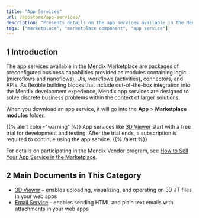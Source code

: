 ```yaml
---
title: "App Services"
url: /appstore/app-services/
description: "Presents details on the app services available in the Mendix Marketplace."
tags: ["marketplace", "marketplace component", "app service"]
---
```


## 1 Introduction

The app services available in the Mendix Marketplace are packages of preconfigured business capabilities provided as modules containing logic (microflows and nanoflows), UIs, workflows (activities), connectors, and APIs. As flexible building blocks that include out-of-the-box integration into the Mendix development experience, Mendix app services are designed to solve discrete business problems within the context of larger solutions. 

When you download an app service, it will go into the **App** > **Marketplace modules** folder.

{{% alert color="warning" %}}
App services like [3D Viewer](3d-viewer) start with a free trial for development and testing. After the trial ends, a subscription is required to continue using the app service.
{{% /alert %}}

For details on participating in the Mendix Vendor program, see [How to Sell Your App Service in the Marketplace](/appstore/general/sell).

## 2 Main Documents in This Category

* [3D Viewer](3d-viewer) – enables uploading, visualizing, and operating on 3D JT files in your web apps 
* [Email Service](email-service) – enables sending HTML and plain text emails with attachments in your web apps
